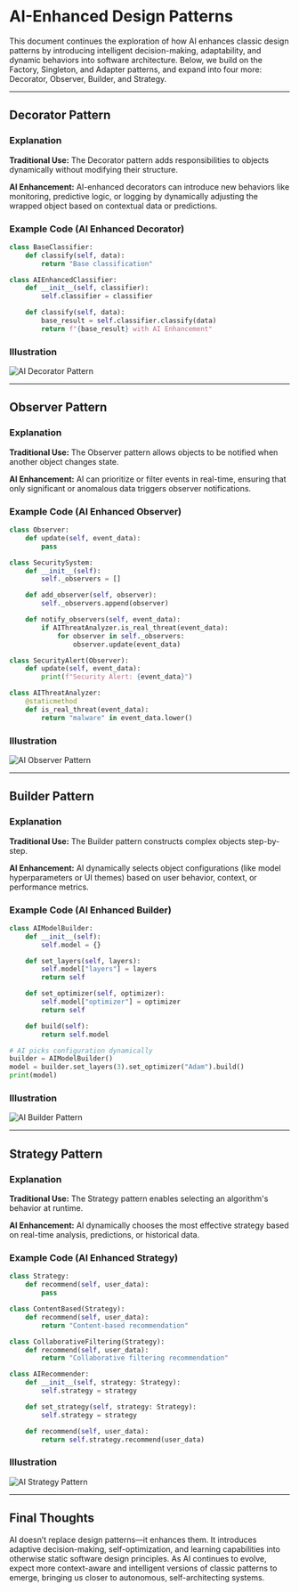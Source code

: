 
# AI-Enhanced Design Patterns

This document continues the exploration of how AI enhances classic design patterns by introducing intelligent decision-making, adaptability, and dynamic behaviors into software architecture. Below, we build on the Factory, Singleton, and Adapter patterns, and expand into four more: Decorator, Observer, Builder, and Strategy.

---

## Decorator Pattern

### Explanation

**Traditional Use:** The Decorator pattern adds responsibilities to objects dynamically without modifying their structure.

**AI Enhancement:** AI-enhanced decorators can introduce new behaviors like monitoring, predictive logic, or logging by dynamically adjusting the wrapped object based on contextual data or predictions.

### Example Code (AI Enhanced Decorator)

```python
class BaseClassifier:
    def classify(self, data):
        return "Base classification"

class AIEnhancedClassifier:
    def __init__(self, classifier):
        self.classifier = classifier

    def classify(self, data):
        base_result = self.classifier.classify(data)
        return f"{base_result} with AI Enhancement"
```

### Illustration

![AI Decorator Pattern](ai_decorator_pattern.jpg)

---

## Observer Pattern

### Explanation

**Traditional Use:** The Observer pattern allows objects to be notified when another object changes state.

**AI Enhancement:** AI can prioritize or filter events in real-time, ensuring that only significant or anomalous data triggers observer notifications.

### Example Code (AI Enhanced Observer)

```python
class Observer:
    def update(self, event_data):
        pass

class SecuritySystem:
    def __init__(self):
        self._observers = []

    def add_observer(self, observer):
        self._observers.append(observer)

    def notify_observers(self, event_data):
        if AIThreatAnalyzer.is_real_threat(event_data):
            for observer in self._observers:
                observer.update(event_data)

class SecurityAlert(Observer):
    def update(self, event_data):
        print(f"Security Alert: {event_data}")

class AIThreatAnalyzer:
    @staticmethod
    def is_real_threat(event_data):
        return "malware" in event_data.lower()
```

### Illustration

![AI Observer Pattern](ai_observer_pattern.jpg)

---

## Builder Pattern

### Explanation

**Traditional Use:** The Builder pattern constructs complex objects step-by-step.

**AI Enhancement:** AI dynamically selects object configurations (like model hyperparameters or UI themes) based on user behavior, context, or performance metrics.

### Example Code (AI Enhanced Builder)

```python
class AIModelBuilder:
    def __init__(self):
        self.model = {}

    def set_layers(self, layers):
        self.model["layers"] = layers
        return self

    def set_optimizer(self, optimizer):
        self.model["optimizer"] = optimizer
        return self

    def build(self):
        return self.model

# AI picks configuration dynamically
builder = AIModelBuilder()
model = builder.set_layers(3).set_optimizer("Adam").build()
print(model)
```

### Illustration

![AI Builder Pattern](ai_builder_pattern.jpg)

---

## Strategy Pattern

### Explanation

**Traditional Use:** The Strategy pattern enables selecting an algorithm's behavior at runtime.

**AI Enhancement:** AI dynamically chooses the most effective strategy based on real-time analysis, predictions, or historical data.

### Example Code (AI Enhanced Strategy)

```python
class Strategy:
    def recommend(self, user_data):
        pass

class ContentBased(Strategy):
    def recommend(self, user_data):
        return "Content-based recommendation"

class CollaborativeFiltering(Strategy):
    def recommend(self, user_data):
        return "Collaborative filtering recommendation"

class AIRecommender:
    def __init__(self, strategy: Strategy):
        self.strategy = strategy

    def set_strategy(self, strategy: Strategy):
        self.strategy = strategy

    def recommend(self, user_data):
        return self.strategy.recommend(user_data)
```

### Illustration

![AI Strategy Pattern](ai_strategy_pattern.jpg)

---

## Final Thoughts

AI doesn’t replace design patterns—it enhances them. It introduces adaptive decision-making, self-optimization, and learning capabilities into otherwise static software design principles. As AI continues to evolve, expect more context-aware and intelligent versions of classic patterns to emerge, bringing us closer to autonomous, self-architecting systems.
